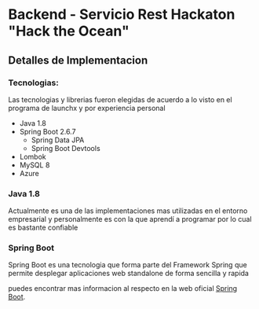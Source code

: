 # Backend - Servicio Rest Hackaton "Hack the Ocean"

## Detalles de Implementacion 

### Tecnologias: 

Las tecnologias y librerias fueron elegidas de acuerdo a lo visto en el programa de launchx y por experiencia personal 


- Java 1.8
- Spring Boot 2.6.7 
  - Spring Data JPA
  - Spring Boot Devtools
- Lombok
- MySQL 8
- Azure

### Java 1.8
Actualmente es una de las implementaciones mas utilizadas en el entorno empresarial y personalmente es con la que aprendí a programar por lo cual
es bastante confiable 

### Spring Boot

Spring Boot es una tecnologia que forma parte del Framework Spring que permite desplegar aplicaciones web standalone de forma sencilla y rapida

puedes encontrar mas informacion al respecto en la web oficial [Spring Boot](https://spring.io/projects/spring-boot).

